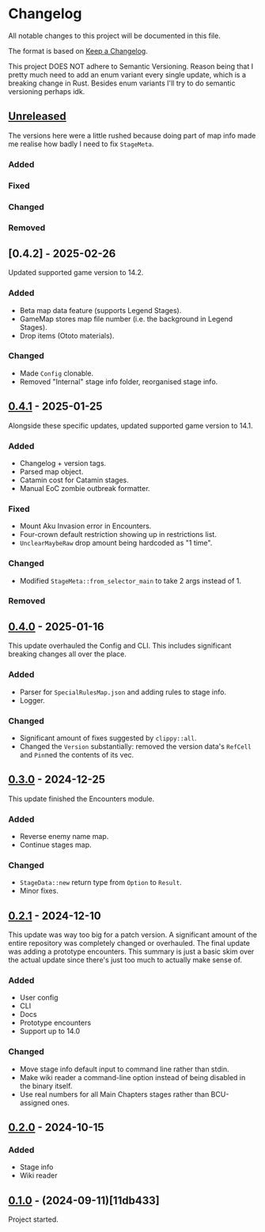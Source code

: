 # Changelog

All notable changes to this project will be documented in this file.

The format is based on [Keep a Changelog](https://keepachangelog.com/en/1.1.0/).

This project DOES NOT adhere to Semantic Versioning. Reason being that I pretty
much need to add an enum variant every single update, which is a breaking change
in Rust. Besides enum variants I'll try to do semantic versioning perhaps idk.

## [Unreleased]

The versions here were a little rushed because doing part of map info made me
realise how badly I need to fix `StageMeta`.

### Added

### Fixed

### Changed

### Removed

## [0.4.2] - 2025-02-26

Updated supported game version to 14.2.

### Added

- Beta map data feature (supports Legend Stages).
- GameMap stores map file number (i.e. the background in Legend Stages).
- Drop items (Ototo materials).

### Changed

- Made `Config` clonable.
- Removed "Internal" stage info folder, reorganised stage info.

## [0.4.1] - 2025-01-25

Alongside these specific updates, updated supported game version to 14.1.

### Added

- Changelog + version tags.
- Parsed map object.
- Catamin cost for Catamin stages.
- Manual EoC zombie outbreak formatter.

### Fixed

- Mount Aku Invasion error in Encounters.
- Four-crown default restriction showing up in restrictions list.
- `UnclearMaybeRaw` drop amount being hardcoded as "1 time".

### Changed

- Modified `StageMeta::from_selector_main` to take 2 args instead of 1.

### Removed

## [0.4.0] - 2025-01-16

This update overhauled the Config and CLI. This includes significant breaking
changes all over the place.

### Added

- Parser for `SpecialRulesMap.json` and adding rules to stage info.
- Logger.

### Changed

- Significant amount of fixes suggested by `clippy::all`.
- Changed the `Version` substantially: removed the version data's `RefCell` and
  `Pin`ned the contents of its vec.

## [0.3.0] - 2024-12-25

This update finished the Encounters module.

### Added

- Reverse enemy name map.
- Continue stages map.

### Changed

- `StageData::new` return type from `Option` to `Result`.
- Minor fixes.

## [0.2.1] - 2024-12-10

This update was way too big for a patch version. A significant amount of the
entire repository was completely changed or overhauled. The final update was
adding a prototype encounters. This summary is just a basic skim over the actual
update since there's just too much to actually make sense of.

### Added

- User config
- CLI
- Docs
- Prototype encounters
- Support up to 14.0

### Changed

- Move stage info default input to command line rather than stdin.
- Make wiki reader a command-line option instead of being disabled in the binary
  itself.
- Use real numbers for all Main Chapters stages rather than BCU-assigned ones.

## [0.2.0] - 2024-10-15

### Added

- Stage info
- Wiki reader

## [0.1.0] - (2024-09-11)[11db433]

Project started.

[unreleased]: https://github.com/YTFGolf/rust-wiki/compare/v0.4.2...HEAD
[0.4.1]: https://github.com/YTFGolf/rust-wiki/compare/v0.4.1...v0.4.2
[0.4.1]: https://github.com/YTFGolf/rust-wiki/compare/v0.4.0...v0.4.1
[0.4.0]: https://github.com/YTFGolf/rust-wiki/compare/v0.3.0...v0.4.0
[0.3.0]: https://github.com/YTFGolf/rust-wiki/compare/v0.2.1...v0.3.0
[0.2.1]: https://github.com/YTFGolf/rust-wiki/compare/v0.2...v0.2.1
[0.2.0]: https://github.com/YTFGolf/rust-wiki/compare/11db433...v0.2
[0.1.0]: https://github.com/YTFGolf/rust-wiki/commit/11db4333ba632f3967d85350d66ceef4bdd7090b
